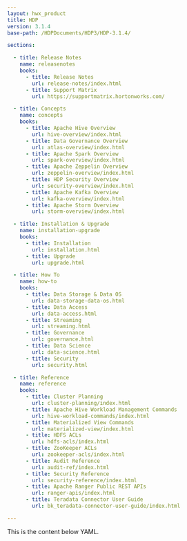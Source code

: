 ```yaml
---
layout: hwx_product
title: HDP
version: 3.1.4
base-path: /HDPDocuments/HDP3/HDP-3.1.4/

sections:

  - title: Release Notes
    name: releasenotes
    books:
      - title: Release Notes
        url: release-notes/index.html
      - title: Support Matrix
        url: https://supportmatrix.hortonworks.com/

  - title: Concepts
    name: concepts
    books:
      - title: Apache Hive Overview
        url: hive-overview/index.html
      - title: Data Governance Overview
        url: atlas-overview/index.html
      - title: Apache Spark Overview
        url: spark-overview/index.html
      - title: Apache Zeppelin Overview
        url: zeppelin-overview/index.html
      - title: HDP Security Overview
        url: security-overview/index.html
      - title: Apache Kafka Overview
        url: kafka-overview/index.html
      - title: Apache Storm Overview
        url: storm-overview/index.html

  - title: Installation & Upgrade
    name: installation-upgrade
    books:
      - title: Installation
        url: installation.html
      - title: Upgrade
        url: upgrade.html

  - title: How To
    name: how-to
    books:
      - title: Data Storage & Data OS
        url: data-storage-data-os.html
      - title: Data Access
        url: data-access.html
      - title: Streaming
        url: streaming.html
      - title: Governance
        url: governance.html
      - title: Data Science
        url: data-science.html
      - title: Security
        url: security.html

  - title: Reference
    name: reference
    books:
      - title: Cluster Planning
        url: cluster-planning/index.html
      - title: Apache Hive Workload Management Commands
        url: hive-workload-commands/index.html
      - title: Materialized View Commands
        url: materialized-view/index.html
      - title: HDFS ACLs
        url: hdfs-acls/index.html
      - title: ZooKeeper ACLs
        url: zookeeper-acls/index.html
      - title: Audit Reference
        url: audit-ref/index.html
      - title: Security Reference
        url: security-reference/index.html
      - title: Apache Ranger Public REST APIs
        url: ranger-apis/index.html
      - title: Teradata Connector User Guide
        url: bk_teradata-connector-user-guide/index.html

---
```


This is the content below YAML.
